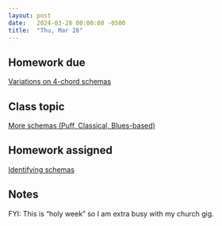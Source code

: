 ```yaml
---
layout: post
date:   2024-03-28 00:00:00 -0500
title:  "Thu, Mar 28"
---
```


## Homework due

[Variations on 4-chord schemas](https://viva.pressbooks.pub/openmusictheory/chapter/4-chord-schemas/#assignments)

## Class topic

[More schemas (Puff, Classical, Blues-based)](https://viva.pressbooks.pub/openmusictheory/chapter/intro-to-pop-schemas/)

## Homework assigned

[Identifying schemas](https://viva.pressbooks.pub/openmusictheory/chapter/intro-to-pop-schemas/#assignments)

## Notes

FYI: This is “holy week” so I am extra busy with my church gig.
